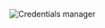 ![Credentials manager](https://github.com/user-attachments/assets/768f8a57-6d62-4c31-8b1f-b85a99b57ed6)

